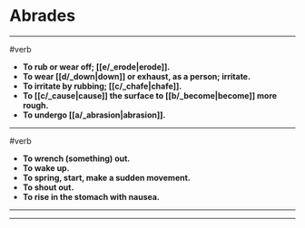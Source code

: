 # Abrades
---
#verb
- **To rub or wear off; [[e/_erode|erode]].**
- **To wear [[d/_down|down]] or exhaust, as a person; irritate.**
- **To irritate by rubbing; [[c/_chafe|chafe]].**
- **To [[c/_cause|cause]] the surface to [[b/_become|become]] more rough.**
- **To undergo [[a/_abrasion|abrasion]].**
---
#verb
- **To wrench (something) out.**
- **To wake up.**
- **To spring, start, make a sudden movement.**
- **To shout out.**
- **To rise in the stomach with nausea.**
---
---
